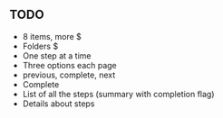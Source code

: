 ## TODO

- 8 items, more $
- Folders $
- One step at a time
- Three options each page
- previous, complete, next
- Complete
- List of all the steps (summary with completion flag)
- Details about steps
